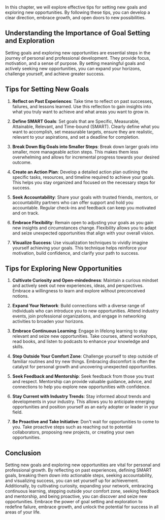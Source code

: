 
In this chapter, we will explore effective tips for setting new goals and exploring new opportunities. By following these tips, you can develop a clear direction, embrace growth, and open doors to new possibilities.

**Understanding the Importance of Goal Setting and Exploration**
----------------------------------------------------------------

Setting goals and exploring new opportunities are essential steps in the journey of personal and professional development. They provide focus, motivation, and a sense of purpose. By setting meaningful goals and actively seeking new opportunities, you can expand your horizons, challenge yourself, and achieve greater success.

**Tips for Setting New Goals**
------------------------------

1. **Reflect on Past Experiences**: Take time to reflect on past successes, failures, and lessons learned. Use this reflection to gain insights into what you truly want to achieve and what areas you want to grow in.

2. **Define SMART Goals**: Set goals that are Specific, Measurable, Attainable, Relevant, and Time-bound (SMART). Clearly define what you want to accomplish, set measurable targets, ensure they are realistic, relevant to your aspirations, and set a deadline for completion.

3. **Break Down Big Goals into Smaller Steps**: Break down larger goals into smaller, more manageable action steps. This makes them less overwhelming and allows for incremental progress towards your desired outcome.

4. **Create an Action Plan**: Develop a detailed action plan outlining the specific tasks, resources, and timeline required to achieve your goals. This helps you stay organized and focused on the necessary steps for success.

5. **Seek Accountability**: Share your goals with trusted friends, mentors, or accountability partners who can offer support and hold you accountable. Regular check-ins and feedback can keep you motivated and on track.

6. **Embrace Flexibility**: Remain open to adjusting your goals as you gain new insights and circumstances change. Flexibility allows you to adapt and seize unexpected opportunities that align with your overall vision.

7. **Visualize Success**: Use visualization techniques to vividly imagine yourself achieving your goals. This technique helps reinforce your motivation, build confidence, and clarify your path to success.

**Tips for Exploring New Opportunities**
----------------------------------------

1. **Cultivate Curiosity and Open-mindedness**: Maintain a curious mindset and actively seek out new experiences, ideas, and perspectives. Embrace a willingness to learn and explore without preconceived notions.

2. **Expand Your Network**: Build connections with a diverse range of individuals who can introduce you to new opportunities. Attend industry events, join professional organizations, and engage in networking activities to broaden your horizons.

3. **Embrace Continuous Learning**: Engage in lifelong learning to stay relevant and seize new opportunities. Take courses, attend workshops, read books, and listen to podcasts to enhance your knowledge and skills.

4. **Step Outside Your Comfort Zone**: Challenge yourself to step outside of familiar routines and try new things. Embracing discomfort is often the catalyst for personal growth and uncovering unexpected opportunities.

5. **Seek Feedback and Mentorship**: Seek feedback from those you trust and respect. Mentorship can provide valuable guidance, advice, and connections to help you explore new opportunities with confidence.

6. **Stay Current with Industry Trends**: Stay informed about trends and developments in your industry. This allows you to anticipate emerging opportunities and position yourself as an early adopter or leader in your field.

7. **Be Proactive and Take Initiative**: Don't wait for opportunities to come to you. Take proactive steps such as reaching out to potential collaborators, proposing new projects, or creating your own opportunities.

**Conclusion**
--------------

Setting new goals and exploring new opportunities are vital for personal and professional growth. By reflecting on past experiences, defining SMART goals, breaking them down into actionable steps, seeking accountability, and visualizing success, you can set yourself up for achievement. Additionally, by cultivating curiosity, expanding your network, embracing continuous learning, stepping outside your comfort zone, seeking feedback and mentorship, and being proactive, you can discover and seize new opportunities. Embrace the power of goal setting and exploration to redefine failure, embrace growth, and unlock the potential for success in all areas of your life.
